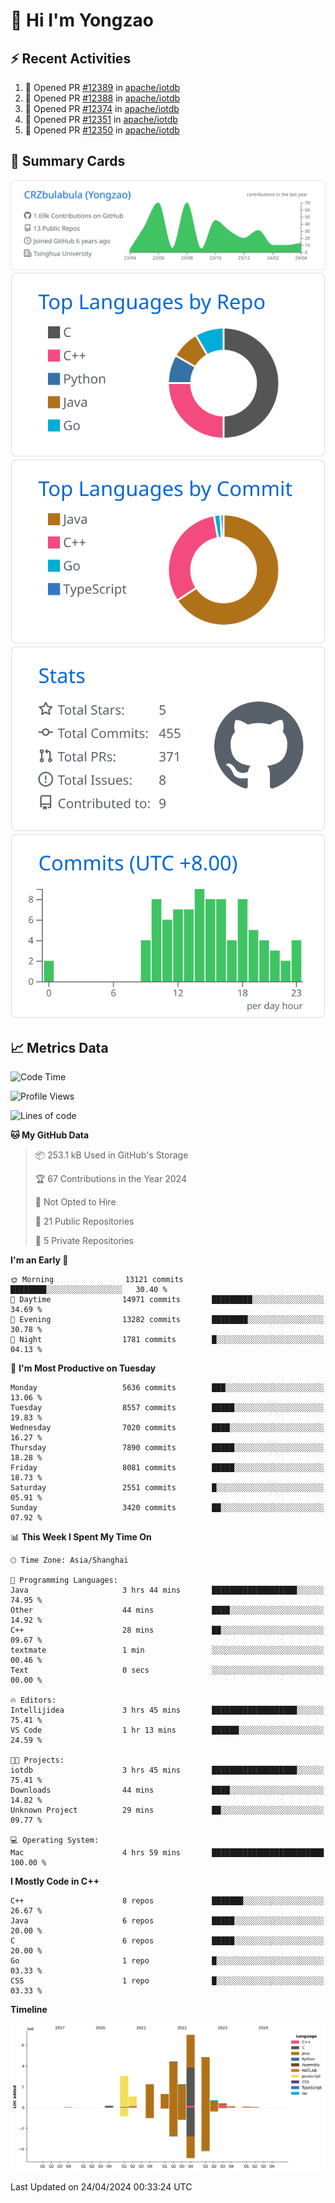 # 👋 Hi I'm Yongzao

## ⚡ Recent Activities
<!--START_SECTION:activity-->
1. 💪 Opened PR [#12389](https://github.com/apache/iotdb/pull/12389) in [apache/iotdb](https://github.com/apache/iotdb)
2. 💪 Opened PR [#12388](https://github.com/apache/iotdb/pull/12388) in [apache/iotdb](https://github.com/apache/iotdb)
3. 💪 Opened PR [#12374](https://github.com/apache/iotdb/pull/12374) in [apache/iotdb](https://github.com/apache/iotdb)
4. 💪 Opened PR [#12351](https://github.com/apache/iotdb/pull/12351) in [apache/iotdb](https://github.com/apache/iotdb)
5. 💪 Opened PR [#12350](https://github.com/apache/iotdb/pull/12350) in [apache/iotdb](https://github.com/apache/iotdb)
<!--END_SECTION:activity-->

## 🎑 Summary Cards

[![](https://raw.githubusercontent.com/CRZbulabula/CRZbulabula/main/profile-summary-card-output/github/0-profile-details.svg)](https://github.com/vn7n24fzkq/github-profile-summary-cards)
[![](https://raw.githubusercontent.com/CRZbulabula/CRZbulabula/main/profile-summary-card-output/github/1-repos-per-language.svg)](https://github.com/vn7n24fzkq/github-profile-summary-cards) [![](https://raw.githubusercontent.com/CRZbulabula/CRZbulabula/main/profile-summary-card-output/github/2-most-commit-language.svg)](https://github.com/vn7n24fzkq/github-profile-summary-cards)
[![](https://raw.githubusercontent.com/CRZbulabula/CRZbulabula/main/profile-summary-card-output/github/3-stats.svg)](https://github.com/vn7n24fzkq/github-profile-summary-cards) [![](https://raw.githubusercontent.com/CRZbulabula/CRZbulabula/main/profile-summary-card-output/github/4-productive-time.svg)](https://github.com/vn7n24fzkq/github-profile-summary-cards)

## 📈 Metrics Data

<!--START_SECTION:waka-->
![Code Time](http://img.shields.io/badge/Code%20Time-632%20hrs%2044%20mins-blue)

![Profile Views](http://img.shields.io/badge/Profile%20Views-0-blue)

![Lines of code](https://img.shields.io/badge/From%20Hello%20World%20I%27ve%20Written-27.4%20million%20lines%20of%20code-blue)

**🐱 My GitHub Data** 

> 📦 253.1 kB Used in GitHub's Storage 
 > 
> 🏆 67 Contributions in the Year 2024
 > 
> 🚫 Not Opted to Hire
 > 
> 📜 21 Public Repositories 
 > 
> 🔑 5 Private Repositories 
 > 
**I'm an Early 🐤** 

```text
🌞 Morning                13121 commits       ████████░░░░░░░░░░░░░░░░░   30.40 % 
🌆 Daytime                14971 commits       █████████░░░░░░░░░░░░░░░░   34.69 % 
🌃 Evening                13282 commits       ████████░░░░░░░░░░░░░░░░░   30.78 % 
🌙 Night                  1781 commits        █░░░░░░░░░░░░░░░░░░░░░░░░   04.13 % 
```
📅 **I'm Most Productive on Tuesday** 

```text
Monday                   5636 commits        ███░░░░░░░░░░░░░░░░░░░░░░   13.06 % 
Tuesday                  8557 commits        █████░░░░░░░░░░░░░░░░░░░░   19.83 % 
Wednesday                7020 commits        ████░░░░░░░░░░░░░░░░░░░░░   16.27 % 
Thursday                 7890 commits        █████░░░░░░░░░░░░░░░░░░░░   18.28 % 
Friday                   8081 commits        █████░░░░░░░░░░░░░░░░░░░░   18.73 % 
Saturday                 2551 commits        █░░░░░░░░░░░░░░░░░░░░░░░░   05.91 % 
Sunday                   3420 commits        ██░░░░░░░░░░░░░░░░░░░░░░░   07.92 % 
```


📊 **This Week I Spent My Time On** 

```text
🕑︎ Time Zone: Asia/Shanghai

💬 Programming Languages: 
Java                     3 hrs 44 mins       ███████████████████░░░░░░   74.95 % 
Other                    44 mins             ████░░░░░░░░░░░░░░░░░░░░░   14.92 % 
C++                      28 mins             ██░░░░░░░░░░░░░░░░░░░░░░░   09.67 % 
textmate                 1 min               ░░░░░░░░░░░░░░░░░░░░░░░░░   00.46 % 
Text                     0 secs              ░░░░░░░░░░░░░░░░░░░░░░░░░   00.00 % 

🔥 Editors: 
Intellijidea             3 hrs 45 mins       ███████████████████░░░░░░   75.41 % 
VS Code                  1 hr 13 mins        ██████░░░░░░░░░░░░░░░░░░░   24.59 % 

🐱‍💻 Projects: 
iotdb                    3 hrs 45 mins       ███████████████████░░░░░░   75.41 % 
Downloads                44 mins             ████░░░░░░░░░░░░░░░░░░░░░   14.82 % 
Unknown Project          29 mins             ██░░░░░░░░░░░░░░░░░░░░░░░   09.77 % 

💻 Operating System: 
Mac                      4 hrs 59 mins       █████████████████████████   100.00 % 
```

**I Mostly Code in C++** 

```text
C++                      8 repos             ███████░░░░░░░░░░░░░░░░░░   26.67 % 
Java                     6 repos             █████░░░░░░░░░░░░░░░░░░░░   20.00 % 
C                        6 repos             █████░░░░░░░░░░░░░░░░░░░░   20.00 % 
Go                       1 repo              █░░░░░░░░░░░░░░░░░░░░░░░░   03.33 % 
CSS                      1 repo              █░░░░░░░░░░░░░░░░░░░░░░░░   03.33 % 
```



**Timeline**

![Lines of Code chart](https://raw.githubusercontent.com/CRZbulabula/CRZbulabula/main/assets/bar_graph.png)


 Last Updated on 24/04/2024 00:33:24 UTC
<!--END_SECTION:waka-->

